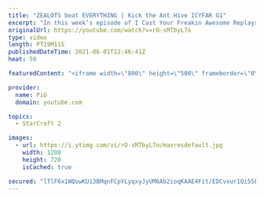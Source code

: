 ```yaml
---
title: "ZEALOTS beat EVERYTHING | Kick the Ant Hive ICYFAR G1"
excerpt: "In this week’s episode of I Cast Your Freakin Awesome Replays (ICYFAR) players sent in their StarCraft 2 replays where they had to swarm their enemy with a ton of low tier units. Here’s a fun game of protoss versus terran completing the challenge in humorous fashion.   NEW ICYFAR CHALLENGE: \"Resurrection"
originalUrl: https://youtube.com/watch?v=rO-sMTbyL7o
type: video
length: PT19M11S
publishedDateTime: 2021-06-01T12:46:41Z
heat: 50

featuredContent: "<iframe width=\"800\" height=\"500\" frameborder=\"0\" src=\"https://www.youtube.com/embed/rO-sMTbyL7o\" allow=\"accelerometer; autoplay; encrypted-media; gyroscope; picture-in-picture\" allowfullscreen></iframe>"

provider:
  name: PiG
  domain: youtube.com

topics:
  - StarCraft 2

images:
  - url: https://i.ytimg.com/vi/rO-sMTbyL7o/maxresdefault.jpg
    width: 1280
    height: 720
    isCached: true

secured: "lTlF6x1WQvwKUi3BMqnFCpYLyqxyJyUM6Ab2ioqKAAE4Fit/EDCvxur1Qi55F4jMrhWXXAI1dB+74X3SVvggzdetTulKEMR4uLCqOkMp1rY8nDvE0JbdXJ+Iq8PFbxDkdAuIn4cHiGj5EgItZimwQRyYBdQNmLpUGFmtQ0wv0kmpNi2EFS1nAMBuS/2vYv55ihLPJRA/Utz/XyZguhaVeZwAJzXpFhR6QrCFgIXB30Tr5pwkYulkG7bSWRQrgLsuZvVUWyUAHhoqRaDBjZDZ1uWz9R/2sa2unQdNH8ZYfTLhAbXkk+nf8ozm0/nhGVnZ2XiyqkornPjeicQ/RshBlk2jcZEo0S/sAHhsPb2bSx3U7mYPKoq7Fy8T5yLI0AJPPI3gQB/brvUf1dQixcvTuMTV6n+4zQZXPGG7IbP7vDI=;NBFPKxj0YTNatAuHVYPRlw=="
---
```


